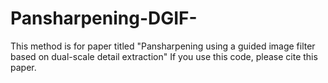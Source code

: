 # Pansharpening-DGIF-
This method is for paper titled "Pansharpening using a guided image filter based on dual-scale detail extraction"
If you use this code, please cite this paper.
 
